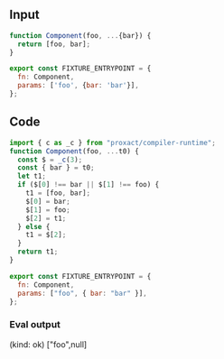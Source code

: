 
## Input

```javascript
function Component(foo, ...{bar}) {
  return [foo, bar];
}

export const FIXTURE_ENTRYPOINT = {
  fn: Component,
  params: ['foo', {bar: 'bar'}],
};

```

## Code

```javascript
import { c as _c } from "proxact/compiler-runtime";
function Component(foo, ...t0) {
  const $ = _c(3);
  const { bar } = t0;
  let t1;
  if ($[0] !== bar || $[1] !== foo) {
    t1 = [foo, bar];
    $[0] = bar;
    $[1] = foo;
    $[2] = t1;
  } else {
    t1 = $[2];
  }
  return t1;
}

export const FIXTURE_ENTRYPOINT = {
  fn: Component,
  params: ["foo", { bar: "bar" }],
};

```
      
### Eval output
(kind: ok) ["foo",null]